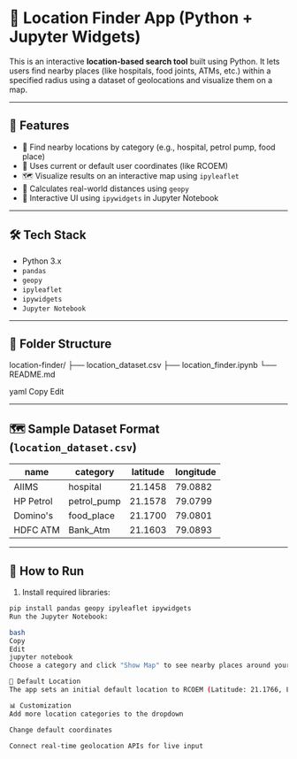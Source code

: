 # 📍 Location Finder App (Python + Jupyter Widgets)

This is an interactive **location-based search tool** built using Python. It lets users find nearby places (like hospitals, food joints, ATMs, etc.) within a specified radius using a dataset of geolocations and visualize them on a map.

---

## 🚀 Features

- 📌 Find nearby locations by category (e.g., hospital, petrol pump, food place)
- 📍 Uses current or default user coordinates (like RCOEM)
- 🗺️ Visualize results on an interactive map using `ipyleaflet`
- 🧭 Calculates real-world distances using `geopy`
- 🧩 Interactive UI using `ipywidgets` in Jupyter Notebook

---

## 🛠️ Tech Stack

- Python 3.x
- `pandas`
- `geopy`
- `ipyleaflet`
- `ipywidgets`
- `Jupyter Notebook`

---

## 📂 Folder Structure

location-finder/
├── location_dataset.csv
├── location_finder.ipynb
└── README.md

yaml
Copy
Edit

---

## 🗺️ Sample Dataset Format (`location_dataset.csv`)

| name        | category     | latitude | longitude |
|-------------|--------------|----------|-----------|
| AIIMS       | hospital     | 21.1458  | 79.0882   |
| HP Petrol   | petrol_pump  | 21.1578  | 79.0799   |
| Domino's    | food_place   | 21.1700  | 79.0801   |
| HDFC ATM    | Bank_Atm     | 21.1603  | 79.0893   |

---

## 📌 How to Run

1. Install required libraries:

```bash
pip install pandas geopy ipyleaflet ipywidgets
Run the Jupyter Notebook:

bash
Copy
Edit
jupyter notebook
Choose a category and click "Show Map" to see nearby places around your current/default location.

📍 Default Location
The app sets an initial default location to RCOEM (Latitude: 21.1766, Longitude: 79.0616), but it can be changed to user input in other versions.

📊 Customization
Add more location categories to the dropdown

Change default coordinates

Connect real-time geolocation APIs for live input